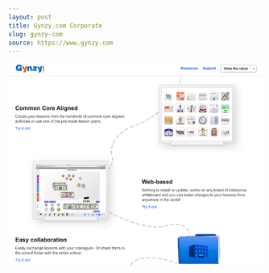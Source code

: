 ```yaml
---
layout: post
title: Gynzy.com Corporate
slug: gynzy-com
source: https://www.gynzy.com
---
```


<img src="/screenshots/gynzy-com.png" alt="Gynzy.com">
